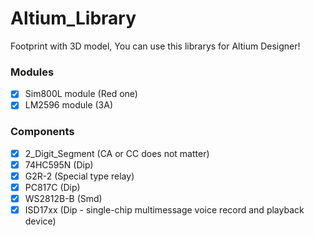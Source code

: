 # Altium_Library

 Footprint with 3D model, You can use this librarys for Altium Designer!
 
 ### Modules
- [x] Sim800L module (Red one)
- [x] LM2596 module (3A)

### Components
- [x] 2_Digit_Segment (CA or CC does not matter)
- [x] 74HC595N (Dip)
- [x] G2R-2 (Special type relay)
- [x] PC817C (Dip)
- [x] WS2812B-B (Smd)
- [x] ISD17xx (Dip - single-chip multimessage voice record and playback device)
